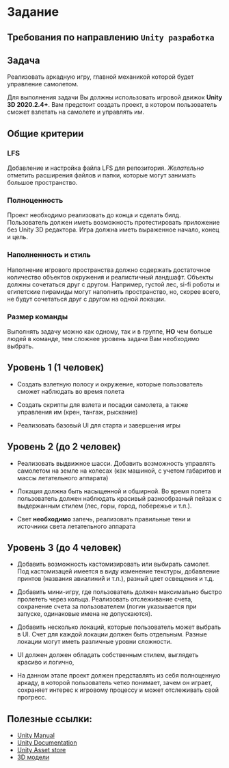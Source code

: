 


# Задание

## Требования по направлению `Unity разработка`
## Задача
Реализовать аркадную игру, главной механикой которой будет управление самолетом.

Для выполнения задачи Вы должны использовать игровой движок **Unity 3D 2020.2.4+**. Вам предстоит создать проект, в котором пользователь сможет взлетать на самолете и управлять им. 

## Общие критерии

### **LFS**
Добавление и настройка файла LFS для репозитория. *Желательно* отметить расширения файлов и папки, которые могут занимать большое пространство.

### **Полноценность**

Проект необходимо реализовать до конца и сделать билд. Пользователь должен иметь возможность протестировать приложение без Unity 3D редактора. Игра должна иметь выраженное начало, конец и цель.

### **Наполненность и стиль**

Наполнение игрового пространства должно содержать достаточное количество объектов окружения и реалистичный ландшафт. Объекты должны сочетаться друг с другом. Например, густой лес, si-fi роботы и египетские пирамиды могут наполнить пространство, но, скорее всего, не будут сочетаться друг с другом на одной локации.

### **Размер команды**

Выполнять задачу можно как одному, так и в группе, **НО** чем больше людей в команде, тем сложнее уровень задачи Вам необходимо выбрать.

## **Уровень 1** (1 человек)

* Создать взлетную полосу и окружение, которые пользователь сможет наблюдать во время полета

* Создать скрипты для взлета и посадки самолета, а также управления им (крен, тангаж, рыскание)

* Реализовать базовый UI для старта и завершения игры

## **Уровень 2** (до 2 человек) 

* Реализовать выдвижное шасси. Добавить возможность управлять самолетом на земле на колесах (как машиной, с учетом габаритов и массы летательного аппарата) 

* Локация должна быть насыщенной и обширной. Во время полета пользователь должен наблюдать красивый разнообразный пейзаж с выдержанным стилем (лес, горы, город, побережье и т.п.).

* Свет **необходимо** запечь, реализовать правильные тени и источники света летательного аппарата 

## **Уровень 3** (до 4 человек) 

* Добавить возможность кастомизировать или выбирать самолет. Под кастомизацей имеется в виду изменение текстуры, добавление принтов (названия авиалиний и т.п.), разный цвет освещения и т.д.

* Добавить мини-игру, где пользователь должен максимально быстро пролететь через кольца. Реализовать отслеживание счета, сохранение счета за пользователем (логин указывается при запуске, одинаковые имена не допускаются).

* Добавить несколько локаций, которые пользователь может выбрать в UI. Счет для каждой локации должен быть отдельным. Разные локации могут иметь различные уровни сложности.

* UI должен должен обладать собственным стилем, выглядеть красиво и логично,

* На данном этапе проект должен представлять из себя полноценную аркаду, в которой пользователь четко понимает, зачем он играет, сохраняет интерес к игровому процессу и может отслеживать свой прогресс.

## Полезные ссылки:

* [Unity Manual](https://docs.unity3d.com/Manual/index.html)  
* [Unity Documentation](https://docs.unity3d.com/ru/530/ScriptReference/index.html)    
* [Unity Asset store](https://assetstore.unity.com)
* [3D модели](https://www.cgtrader.com/free-3d-models)

 

 

 
